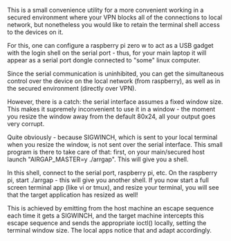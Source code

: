 This is a small convenience utility for a more convenient working in
a secured environment where your VPN blocks all of the connections
to local network, but nonetheless you would like to retain the terminal
shell access to the devices on it.

For this, one can configure a raspberry pi zero w to act as a USB gadget
with the login shell on the serial port - thus, for your main laptop it will
appear as a serial port dongle connected to "some" linux computer.

Since the serial communication is uninhibited, you can get the simultaneous
control over the device on the local network (from raspberry), as well
as in the secured environment (directly over VPN).

However, there is a catch: the serial interface assumes a fixed window size.
This makes it supremely inconvenient to use it in a window - the moment
you resize the window away from the default 80x24, all your output goes
very corrupt.

Quite obviously - because SIGWINCH, which is sent to your local terminal
when you resize the window, is not sent over the serial interface.
This small program is there to take care of that: first, on your main/secured
host launch "AIRGAP_MASTER=y ./arrgap". This will give you a shell.

In this shell, connect to the serial port, raspberry pi, etc. On the raspberry
pi, start ./arrgap - this will give you another shell. If you now start a
full screen terminal app (like vi or tmux), and resize your terminal,
you will see that the target application has resized as well!

This is achieved by emitting from the host machine an escape sequence each
time it gets a SIGWINCH, and the target machine intercepts this escape sequence
and sends the appropriate ioctl() locally, setting the terminal window size.
The local apps notice that and adapt accordingly.



